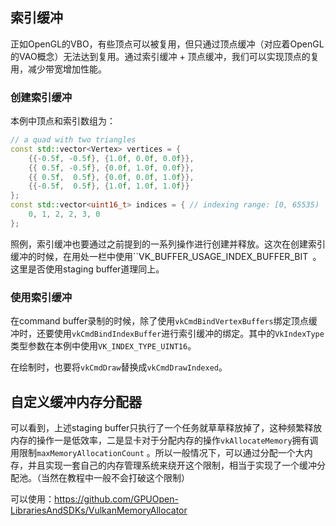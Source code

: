 ## 索引缓冲

正如OpenGL的VBO，有些顶点可以被复用，但只通过顶点缓冲（对应着OpenGL的VAO概念）无法达到复用。通过索引缓冲 + 顶点缓冲，我们可以实现顶点的复用，减少带宽增加性能。

### 创建索引缓冲

本例中顶点和索引数组为：

```c++
// a quad with two triangles
const std::vector<Vertex> vertices = {
    {{-0.5f, -0.5f}, {1.0f, 0.0f, 0.0f}},
    {{ 0.5f, -0.5f}, {0.0f, 1.0f, 0.0f}},
    {{ 0.5f,  0.5f}, {0.0f, 0.0f, 1.0f}},
    {{-0.5f,  0.5f}, {1.0f, 1.0f, 1.0f}}
};
const std::vector<uint16_t> indices = { // indexing range: [0, 65535)
    0, 1, 2, 2, 3, 0
};
```

照例，索引缓冲也要通过之前提到的一系列操作进行创建并释放。这次在创建索引缓冲的时候，在用处一栏中使用``VK_BUFFER_USAGE_INDEX_BUFFER_BIT` `。这里是否使用staging buffer道理同上。

### 使用索引缓冲

在command buffer录制的时候，除了使用`vkCmdBindVertexBuffers`绑定顶点缓冲时，还要使用`vkCmdBindIndexBuffer`进行索引缓冲的绑定。其中的`VkIndexType`类型参数在本例中使用`VK_INDEX_TYPE_UINT16`。

在绘制时，也要将`vkCmdDraw`替换成`vkCmdDrawIndexed`。



## 自定义缓冲内存分配器

可以看到，上述staging buffer只执行了一个任务就草草释放掉了，这种频繁释放内存的操作一是低效率，二是显卡对于分配内存的操作`vkAllocateMemory`拥有调用限制`maxMemoryAllocationCount` 。所以一般情况下，可以通过分配一个大内存，并且实现一套自己的内存管理系统来绕开这个限制，相当于实现了一个缓冲分配池。（当然在教程中一般不会打破这个限制）

可以使用：<https://github.com/GPUOpen-LibrariesAndSDKs/VulkanMemoryAllocator>
